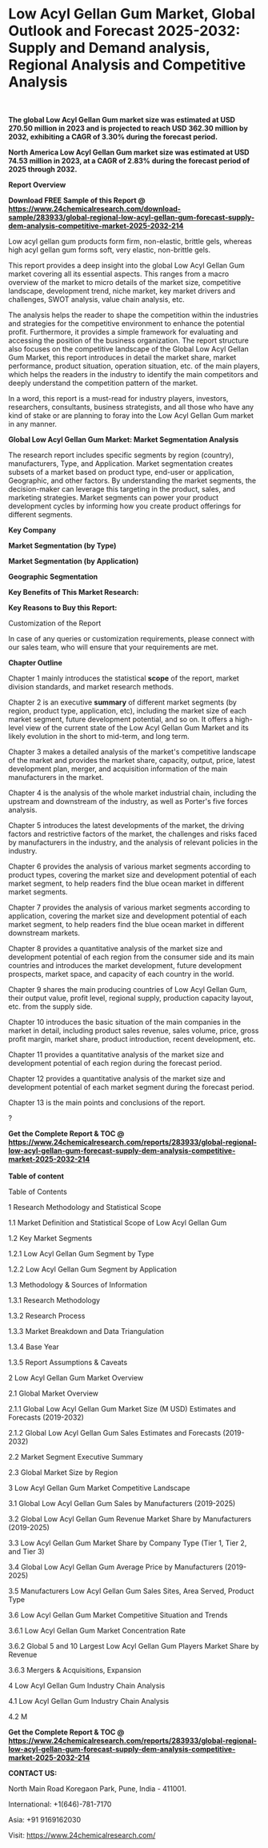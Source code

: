 <h1>Low Acyl Gellan Gum Market, Global Outlook and Forecast 2025-2032: Supply and Demand analysis, Regional Analysis and Competitive Analysis</h1><br/><p><strong>The global Low Acyl Gellan Gum market size was estimated at USD 270.50 million in 2023 and is projected to reach USD 362.30 million by 2032, exhibiting a <strong>CAGR</strong> of 3.30% during the forecast period.</strong></p><p><strong>North America Low Acyl Gellan Gum market size was estimated at USD 74.53 million in 2023, at a <strong>CAGR</strong> of 2.83% during the forecast period of 2025 through 2032.</strong></p><p><strong>Report Overview</strong></p><div><b>Download FREE Sample of this Report @ <a href="https://www.24chemicalresearch.com/download-sample/283933/global-regional-low-acyl-gellan-gum-forecast-supply-dem-analysis-competitive-market-2025-2032-214">https://www.24chemicalresearch.com/download-sample/283933/global-regional-low-acyl-gellan-gum-forecast-supply-dem-analysis-competitive-market-2025-2032-214</a></b></div><p>Low acyl gellan gum products form firm, non-elastic, brittle gels, whereas high acyl gellan gum forms soft, very elastic, non-brittle gels.</p><p>This report provides a deep insight into the global Low Acyl Gellan Gum market covering all its essential aspects. This ranges from a macro overview of the market to micro details of the market size, competitive landscape, development trend, niche market, key market drivers and challenges, SWOT analysis, value chain analysis, etc.</p><p>The analysis helps the reader to shape the competition within the industries and strategies for the competitive environment to enhance the potential profit. Furthermore, it provides a simple framework for evaluating and accessing the position of the business organization. The report structure also focuses on the competitive landscape of the Global Low Acyl Gellan Gum Market, this report introduces in detail the market share, market performance, product situation, operation situation, etc. of the main players, which helps the readers in the industry to identify the main competitors and deeply understand the competition pattern of the market.</p><p>In a word, this report is a must-read for industry players, investors, researchers, consultants, business strategists, and all those who have any kind of stake or are planning to foray into the Low Acyl Gellan Gum market in any manner.</p><p><strong>Global Low Acyl Gellan Gum Market: Market Segmentation Analysis</strong></p><p>The research report includes specific segments by region (country), manufacturers, Type, and Application. Market segmentation creates subsets of a market based on product type, end-user or application, Geographic, and other factors. By understanding the market segments, the decision-maker can leverage this targeting in the product, sales, and marketing strategies. Market segments can power your product development cycles by informing how you create product offerings for different segments.</p><p><strong>Key Company</strong></p><p><strong>Market Segmentation (by Type)</strong></p><p><strong>Market Segmentation (<strong>by Application</strong>)</strong></p><p><strong>Geographic Segmentation</strong></p><p><strong>Key Benefits of This Market Research:</strong></p><p><strong>Key <strong>Reasons to Buy</strong> this Report:</strong></p><p>Customization of the Report</p><p>In case of any queries or customization requirements, please connect with our sales team, who will ensure that your requirements are met.</p><p><strong>Chapter Outline</strong></p><p>Chapter 1 mainly introduces the statistical <strong>scope</strong> of the report, market division standards, and market research methods.</p><p>Chapter 2 is an executive <strong>summary</strong> of different market segments (by region, product type, application, etc), including the market size of each market segment, future development potential, and so on. It offers a high-level view of the current state of the Low Acyl Gellan Gum Market and its likely evolution in the short to mid-term, and long term.</p><p>Chapter 3 makes a detailed analysis of the market's competitive landscape of the market and provides the market share, capacity, output, price, latest development plan, merger, and acquisition information of the main manufacturers in the market.</p><p>Chapter 4 is the analysis of the whole market industrial chain, including the upstream and downstream of the industry, as well as Porter's five forces analysis.</p><p>Chapter 5 introduces the latest developments of the market, the driving factors and restrictive factors of the market, the challenges and risks faced by manufacturers in the industry, and the analysis of relevant policies in the industry.</p><p>Chapter 6 provides the analysis of various market segments according to product types, covering the market size and development potential of each market segment, to help readers find the blue ocean market in different market segments.</p><p>Chapter 7 provides the analysis of various market segments according to application, covering the market size and development potential of each market segment, to help readers find the blue ocean market in different downstream markets.</p><p>Chapter 8 provides a quantitative analysis of the market size and development potential of each region from the consumer side and its main countries and introduces the market development, future development prospects, market space, and capacity of each country in the world.</p><p>Chapter 9 shares the main producing countries of Low Acyl Gellan Gum, their output value, profit level, regional supply, production capacity layout, etc. from the supply side.</p><p>Chapter 10 introduces the basic situation of the main companies in the market in detail, including product sales revenue, sales volume, price, gross profit margin, market share, product introduction, recent development, etc.</p><p>Chapter 11 provides a quantitative analysis of the market size and development potential of each region during the forecast period.</p><p>Chapter 12 provides a quantitative analysis of the market size and development potential of each market segment during the forecast period.</p><p>Chapter 13 is the main points and conclusions of the report.</p><p>? </p><div><b>Get the Complete Report & TOC @ <a href="https://www.24chemicalresearch.com/reports/283933/global-regional-low-acyl-gellan-gum-forecast-supply-dem-analysis-competitive-market-2025-2032-214">https://www.24chemicalresearch.com/reports/283933/global-regional-low-acyl-gellan-gum-forecast-supply-dem-analysis-competitive-market-2025-2032-214</a></b></div><br><b>Table of content</b><p>Table of Contents<br />
 
 1 Research Methodology and Statistical Scope<br />
 
 1.1 Market Definition and Statistical Scope of Low Acyl Gellan Gum<br />
 
 1.2 Key Market Segments<br />
 
 1.2.1 Low Acyl Gellan Gum Segment by Type<br />
 
 1.2.2 Low Acyl Gellan Gum Segment by Application<br />
 
 1.3 Methodology & Sources of Information<br />
 
 1.3.1 Research Methodology<br />
 
 1.3.2 Research Process<br />
 
 1.3.3 Market Breakdown and Data Triangulation<br />
 
 1.3.4 Base Year<br />
 
 1.3.5 Report Assumptions & Caveats<br />
 
 2 Low Acyl Gellan Gum Market Overview<br />
 
 2.1 Global Market Overview<br />
 
 2.1.1 Global Low Acyl Gellan Gum Market Size (M USD) Estimates and Forecasts (2019-2032)<br />
 
 2.1.2 Global Low Acyl Gellan Gum Sales Estimates and Forecasts (2019-2032)<br />
 
 2.2 Market Segment Executive Summary<br />
 
 2.3 Global Market Size by Region<br />
 
 3 Low Acyl Gellan Gum Market Competitive Landscape<br />
 
 3.1 Global Low Acyl Gellan Gum Sales by Manufacturers (2019-2025)<br />
 
 3.2 Global Low Acyl Gellan Gum Revenue Market Share by Manufacturers (2019-2025)<br />
 
 3.3 Low Acyl Gellan Gum Market Share by Company Type (Tier 1, Tier 2, and Tier 3)<br />
 
 3.4 Global Low Acyl Gellan Gum Average Price by Manufacturers (2019-2025)<br />
 
 3.5 Manufacturers Low Acyl Gellan Gum Sales Sites, Area Served, Product Type<br />
 
 3.6 Low Acyl Gellan Gum Market Competitive Situation and Trends<br />
 
 3.6.1 Low Acyl Gellan Gum Market Concentration Rate<br />
 
 3.6.2 Global 5 and 10 Largest Low Acyl Gellan Gum Players Market Share by Revenue<br />
 
 3.6.3 Mergers & Acquisitions, Expansion<br />
 
 4 Low Acyl Gellan Gum Industry Chain Analysis<br />
 
 4.1 Low Acyl Gellan Gum Industry Chain Analysis<br />
 
 4.2 M<br><div><b>Get the Complete Report & TOC @ <a href="https://www.24chemicalresearch.com/reports/283933/global-regional-low-acyl-gellan-gum-forecast-supply-dem-analysis-competitive-market-2025-2032-214">https://www.24chemicalresearch.com/reports/283933/global-regional-low-acyl-gellan-gum-forecast-supply-dem-analysis-competitive-market-2025-2032-214</a></b></div></p>
 
 <b>CONTACT US:</b><br>
 
 North Main Road Koregaon Park, Pune, India - 411001.<br/>
 
 International: +1(646)-781-7170<br/>
 
 Asia: +91 9169162030<br/>
 
 Visit: <a href="https://www.24chemicalresearch.com/">https://www.24chemicalresearch.com/</a>
 
 <br>